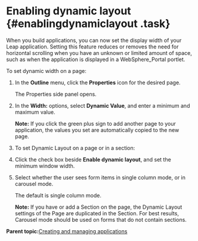 # Enabling dynamic layout {#enablingdynamiclayout .task}

When you build applications, you can now set the display width of your Leap application. Setting this feature reduces or removes the need for horizontal scrolling when you have an unknown or limited amount of space, such as when the application is displayed in a WebSphere\_Portal portlet.

To set dynamic width on a page:

1.  In the **Outline** menu, click the **Properties** icon for the desired page.

    The Properties side panel opens.

2.  In the **Width:** options, select **Dynamic Value**, and enter a minimum and maximum value.

    **Note:** If you click the green plus sign to add another page to your application, the values you set are automatically copied to the new page.

3.  To set Dynamic Layout on a page or in a section:

4.  Click the check box beside **Enable dynamic layout**, and set the minimum window width.

5.  Select whether the user sees form items in single column mode, or in carousel mode.

    The default is single column mode.

    **Note:** If you have or add a Section on the page, the Dynamic Layout settings of the Page are duplicated in the Section. For best results, Carousel mode should be used on forms that do not contain sections.


**Parent topic:**[Creating and managing applications](cr_creating_and_managing_toc.md)

